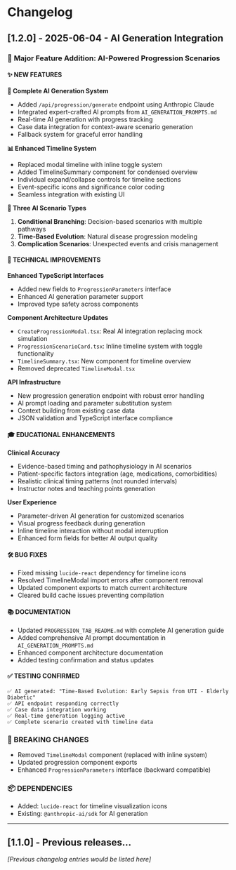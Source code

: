 # Changelog

## [1.2.0] - 2025-06-04 - AI Generation Integration

### 🚀 **Major Feature Addition: AI-Powered Progression Scenarios**

#### **✨ NEW FEATURES**

**🤖 Complete AI Generation System**
- Added `/api/progression/generate` endpoint using Anthropic Claude
- Integrated expert-crafted AI prompts from `AI_GENERATION_PROMPTS.md`
- Real-time AI generation with progress tracking
- Case data integration for context-aware scenario generation
- Fallback system for graceful error handling

**📊 Enhanced Timeline System**
- Replaced modal timeline with inline toggle system
- Added TimelineSummary component for condensed overview
- Individual expand/collapse controls for timeline sections
- Event-specific icons and significance color coding
- Seamless integration with existing UI

**🎯 Three AI Scenario Types**
1. **Conditional Branching**: Decision-based scenarios with multiple pathways
2. **Time-Based Evolution**: Natural disease progression modeling
3. **Complication Scenarios**: Unexpected events and crisis management

#### **🔧 TECHNICAL IMPROVEMENTS**

**Enhanced TypeScript Interfaces**
- Added new fields to `ProgressionParameters` interface
- Enhanced AI generation parameter support
- Improved type safety across components

**Component Architecture Updates**
- `CreateProgressionModal.tsx`: Real AI integration replacing mock simulation
- `ProgressionScenarioCard.tsx`: Inline timeline system with toggle functionality
- `TimelineSummary.tsx`: New component for timeline overview
- Removed deprecated `TimelineModal.tsx`

**API Infrastructure**
- New progression generation endpoint with robust error handling
- AI prompt loading and parameter substitution system
- Context building from existing case data
- JSON validation and TypeScript interface compliance

#### **🎓 EDUCATIONAL ENHANCEMENTS**

**Clinical Accuracy**
- Evidence-based timing and pathophysiology in AI scenarios
- Patient-specific factors integration (age, medications, comorbidities)
- Realistic clinical timing patterns (not rounded intervals)
- Instructor notes and teaching points generation

**User Experience**
- Parameter-driven AI generation for customized scenarios
- Visual progress feedback during generation
- Inline timeline interaction without modal interruption
- Enhanced form fields for better AI output quality

#### **🛠️ BUG FIXES**
- Fixed missing `lucide-react` dependency for timeline icons
- Resolved TimelineModal import errors after component removal
- Updated component exports to match current architecture
- Cleared build cache issues preventing compilation

#### **📚 DOCUMENTATION**
- Updated `PROGRESSION_TAB_README.md` with complete AI generation guide
- Added comprehensive AI prompt documentation in `AI_GENERATION_PROMPTS.md`
- Enhanced component architecture documentation
- Added testing confirmation and status updates

#### **✅ TESTING CONFIRMED**
```
✅ AI generated: "Time-Based Evolution: Early Sepsis from UTI - Elderly Diabetic"
✅ API endpoint responding correctly  
✅ Case data integration working
✅ Real-time generation logging active
✅ Complete scenario created with timeline data
```

### **🚨 BREAKING CHANGES**
- Removed `TimelineModal` component (replaced with inline system)
- Updated progression component exports
- Enhanced `ProgressionParameters` interface (backward compatible)

### **📦 DEPENDENCIES**
- Added: `lucide-react` for timeline visualization icons
- Existing: `@anthropic-ai/sdk` for AI generation

---

## [1.1.0] - Previous releases...

*[Previous changelog entries would be listed here]* 